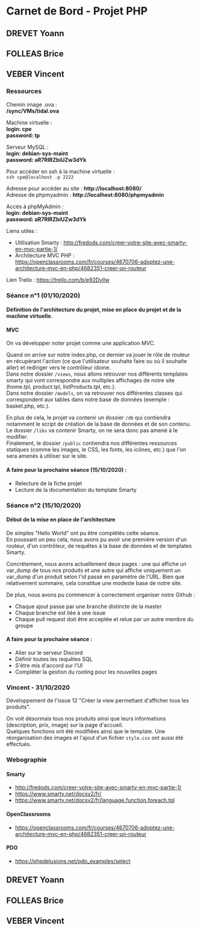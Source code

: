 # Carnet de Bord - Projet PHP

## DREVET Yoann
## FOLLEAS Brice
## VEBER Vincent

### Ressources

Chemin image .ova :<br>
**/sync/VMs/tidal.ova**

Machine virtuelle :<br>
**login: cpe**<br>
**password: tp**

Serveur MySQL :<br>
**login: debian-sys-maint**<br>
**password: aR7RIRZbiUZw3dYk**

Pour accéder en ssh à la machine virtuelle :<br>
    `ssh cpe@localhost -p 2222`

Adresse pour accéder au site : **http://localhost:8080/**<br>
Adresse de phpmyadmin : **http://localhost:8080/phpmyadmin**

Accès à phpMyAdmin :<br>
**login: debian-sys-maint**<br>
**password: aR7RIRZbiUZw3dYk**

Liens utiles :
- Utilisation Smarty : http://fredods.com/creer-votre-site-avec-smarty-en-mvc-partie-1/
- Architecture MVC PHP : https://openclassrooms.com/fr/courses/4670706-adoptez-une-architecture-mvc-en-php/4682351-creer-un-routeur

Lien Trello : https://trello.com/b/e92DyIlw

### Séance n°1 (01/10/2020)

#### Définition de l'architecture du projet, mise en place du projet et de la machine virtuelle.

#### MVC

On va développer noter projet comme une application MVC.

Quand on arrive sur notre index.php, ce dernier va jouer le rôle de routeur en récupérant l'action (ce que l'utilisateur souhaite faire ou où il souhaite aller) et rediriger vers le contrôleur idoine.<br>
Dans notre dossier `/views`, nous allons retrouver nos différents templates smarty qui vont correspondre aux multiples affichages de notre site (home.tpl, product.tpl, listProducts.tpl, etc.).<br>
Dans notre dossier `/models`, on va retrouver nos différentes classes qui correspondent aux tables dans notre base de données (exemple : basket.php, etc.).

En plus de cela, le projet va contenir un dossier `/db` qui contiendra notamment le script de création de la base de données et de son contenu.<br>
Le dossier `/libs` va contenir Smarty, on ne sera donc pas amené à le modifier.<br>
Finalement, le dossier `/public` contiendra nos différentes ressources statiques (comme les images, le CSS, les fonts, les icônes, etc.) que l'on sera amenés à utiliser sur le site.

#### A faire pour la prochaine séance (15/10/2020) :

- Relecture de la fiche projet
- Lecture de la documentation du template Smarty

### Séance n°2 (15/10/2020)

#### Début de la mise en place de l'architecture

De simples "Hello World" ont pu être complétés cette séance.<br>
En poussant un peu cela, nous avons pu avoir une première version d'un routeur, d'un contrôleur, de requêtes à la base de données et de templates Smarty.

Concrètement, nous avons actuellement deux pages : une qui affiche un var_dump de tous nos produits et une autre qui affiche uniquement un var_dump d'un produit selon l'id passé en paramètre de l'URL. Bien que relativement sommaire, cela constitue une modeste base de notre site.

De plus, nous avons pu commencer à correctement organiser notre Github :
- Chaque ajout passe par une branche distincte de la master
- Chaque branche est liée à une issue
- Chaque pull request doit être acceptée et relue par un autre membre du groupe

#### A faire pour la prochaine séance :

- Aller sur le serveur Discord
- Définir toutes les requêtes SQL
- S'être mis d'accord sur l'UI
- Compléter la gestion du rooting pour les nouvelles pages

### Vincent - 31/10/2020

Développement de l'issue 12 "Créer la view permettant d'afficher tous les produits".

On voit désormais tous nos produits ainsi que leurs informations (description, prix, image) sur la page d'accueil.<br>
Quelques fonctions ont été modifiées ainsi que le template. Une réorganisation des images et l'ajout d'un fichier `style.css` ont aussi été effectués.

### Webographie

#### Smarty
- http://fredods.com/creer-votre-site-avec-smarty-en-mvc-partie-1/
- https://www.smarty.net/docsv2/fr/
- https://www.smarty.net/docsv2/fr/language.function.foreach.tpl

#### OpenClassrooms
- https://openclassrooms.com/fr/courses/4670706-adoptez-une-architecture-mvc-en-php/4682351-creer-un-routeur

#### PDO
- https://phpdelusions.net/pdo_examples/select

## DREVET Yoann
## FOLLEAS Brice
## VEBER Vincent